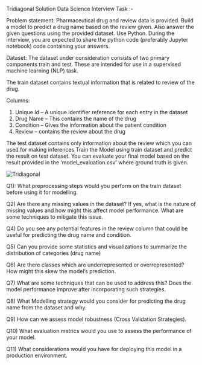 Tridiagonal Solution Data Science Interview Task :- 

Problem statement: 
Pharmaceutical drug and review data is provided. Build a model to predict a drug name based on the review given. Also answer the given questions using the provided dataset. Use Python. During the interview, you are expected to share the python code (preferably Jupyter notebook) code containing your answers. 

Dataset: The dataset under consideration consists of two primary components train and test. These are intended for use in a supervised machine learning (NLP) task.

The train dataset contains textual information that is related to review of the drug.

Columns: 
1.	Unique Id – A unique identifier reference for each entry in the dataset 
2.	Drug Name – This contains the name of the drug
3.	Condition – Gives the information about the patient condition 
4.	Review – contains the review about the drug

The test dataset contains only information about the review which you can used for making inferences
Train the Model using train dataset and predict the result on test dataset. You can evaluate your final model based on the result provided in the ‘model_evaluation.csv’ where ground truth is given.

![Tridiagonal ](https://github.com/Mohd-Kashif-Shaikh/Python_Finance_Dashboard/assets/138367593/3e8d95a2-94a9-4e33-9404-3659276edee5)

Q1): What preprocessing steps would you perform on the train dataset before using it for modelling.

Q2) Are there any missing values in the dataset? If yes, what is the nature of missing values and how might this affect model performance. What are some techniques to mitigate this issue.

Q4) Do you see any potential features in the review column that could be useful for predicting the drug name and condition.

Q5) Can you provide some statistics and visualizations to summarize the distribution of categories (drug name)

Q6) Are there classes which are underrepresented or overrepresented? How might this skew the model’s prediction.

Q7) What are some techniques that can be used to address this? Does the model performance improve after incorporating such strategies.

Q8) What Modelling strategy would you consider for predicting the drug name from the dataset and why.

Q9) How can we assess model robustness (Cross Validation Strategies).

Q10) What evaluation metrics would you use to assess the performance of your model.

Q11) What considerations would you have for deploying this model in a production environment.






